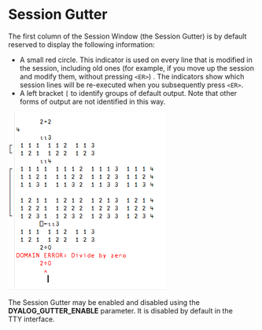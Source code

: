 <h1 class="heading"><span class="name">Session Gutter</span></h1>

The first column of the Session Window (the Session Gutter) is by default reserved to display the following information:

- A small red circle. This indicator is used on every line that is modified in the session, including old ones (for example, if you move up the session and modify them, without pressing `<ER>`) . The indicators show which session lines will be re-executed when you subsequently press `<ER>`.
- A left bracket `[` to identify groups of default output. Note that other forms of output are not identified in this way.

![session gutter](../../img190/session-gutter.png)

The Session Gutter may be enabled and disabled using the **DYALOG_GUTTER_ENABLE** parameter. It is disabled by default in the TTY interface.
